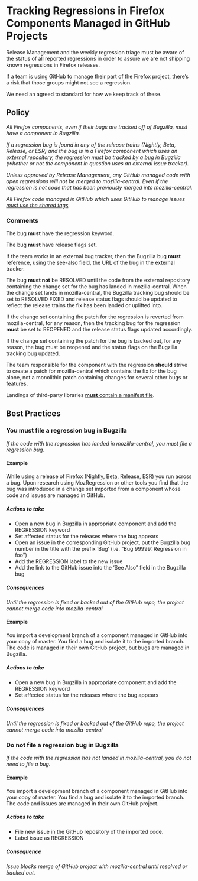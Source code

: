 # Tracking Regressions in Firefox Components Managed in GitHub Projects
Release Management and the weekly regression triage must be aware of the status of all reported regressions in order to assure we are not shipping known regressions in Firefox releases. 

If a team is using GitHub to manage their part of the Firefox project, there’s a risk that those groups might not see a regression. 

We need an agreed to standard for how we keep track of these. 

## Policy
*All Firefox components, even if their bugs are tracked off of Bugzilla, must have a component in Bugzilla.* 

*If a regression bug is found in any of the release trains (Nightly, Beta, Release, or ESR) and the bug is in a Firefox component which uses an external repository, the regression must be tracked by a bug in Bugzilla (whether or not the component in question uses an external issue tracker).*

*Unless approved by Release Management, any GitHub managed code with open regressions will not be merged to mozilla-central. Even if the regression is not code that has been previously merged into mozilla-central.*

*All Firefox code managed in GitHub which uses GitHub to manage issues [must use the shared tags](https://mozilla.github.io/bmo-harmony/labels).*

### Comments

The bug **must** have the regression keyword.

The bug **must** have release flags set.

If the team works in an external bug tracker, then the Bugzilla bug **must** reference, using the see-also field, the URL of the bug in the external tracker. 

The bug **must not** be RESOLVED until the code from the external repository containing the change set for the bug has landed in mozilla-central. When the change set lands in mozilla-central, the Bugzilla tracking bug should be set to RESOLVED FIXED and release status flags should be updated to reflect the release trains the fix has been landed or uplifted into.

If the change set containing the patch for the regression is reverted from mozilla-central, for any reason, then the tracking bug for the regression **must** be set to REOPENED and the release status flags updated accordingly.

If the change set containing the patch for the bug is backed out, for any reason, the bug must be reopened and the status flags on the Bugzilla tracking bug updated.

The team responsible for the component with the regression **should** strive to create a patch for mozilla-central which contains the fix for the bug alone, not a monolithic patch containing changes for several other bugs or features. 

Landings of third-party libraries [**must** contain a manifest file](https://docs.google.com/document/d/12ihxPXBo9zBBaU_pBsPrc_wNHds4Upr-PwFfiSHrbu8).

## Best Practices
### You must file a regression bug in Bugzilla

*If the code with the regression has landed in mozilla-central, you must file a regression bug.*

#### Example

While using a release of Firefox (Nightly, Beta, Release, ESR) you run across a bug. Upon research using MozRegression or other tools you find that the bug was introduced in a change set imported from a component whose code and issues are managed in GitHub.

##### Actions to take
* Open a new bug in Bugzilla in appropriate component and add the REGRESSION keyword
* Set affected status for the releases where the bug appears
* Open an issue in the corresponding GitHub project, put the Bugzilla bug number in the title with the prefix ‘Bug’ (i.e. “Bug 99999: Regression in foo”)
* Add the REGRESSION label to the new issue
* Add the link to the GitHub issue into the ‘See Also” field in the Bugzilla bug

##### Consequences
*Until the regression is fixed or backed out of the GitHub repo, the project cannot merge code into mozilla-central*

#### Example
You import a development branch of a component managed in GitHub into your copy of master. You find a bug and isolate it to the imported branch. The code is managed in their own GitHub project, but bugs are managed in Bugzilla.

##### Actions to take
* Open a new bug in Bugzilla in appropriate component and add the REGRESSION keyword
* Set affected status for the releases where the bug appears

##### Consequences
*Until the regression is fixed or backed out of the GitHub repo, the project cannot merge code into mozilla-central*

### Do not file a regression bug in Bugzilla
*If the code with the regression has not landed in mozilla-central, you do not need to file a bug.*

#### Example

You import a development branch of a component managed in GitHub into your copy of master. You find a bug and isolate it to the imported branch. The code and issues are managed in their own GitHub project.

##### Actions to take
* File new issue in the GitHub repository of the imported code.
* Label issue as REGRESSION

##### Consequence
*Issue blocks merge of GitHub project with mozilla-central until resolved or backed out.*
